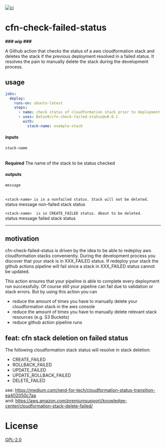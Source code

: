 [![ci](https://github.com/Balou9/cfn-check-failed-status/workflows/ci/badge.svg)](https://github.com/Balou9/cfn-check-failed-status/actions)

# cfn-check-failed-status

**### wip ###**

A Github action that checks the status of a aws cloudformation stack and deletes the stack if the previous deployment resolved in a failed status. It resolves the pain to manually delete the stack during the development process.

## usage

```yml
jobs:
  deploy:
    runs-on: ubuntu-latest
    steps:  
      - name: check status of cloudformation stack prior to deployment
      - uses: Balou9/cfn-check-failed-status@v0.0.1
        with:
          stack-name: example-stack
```

#### inputs

###### `stack-name`

**Required** The name of the stack to be status checked

#### outputs

###### `message`

`<stack-name> is in a nonfailed status. Stack will not be deleted.`  
status message non-failed stack status

`<stack-name>  is in CREATE_FAILED status. About to be deleted.`   
status message failed stack status

---

## motivation

cfn-check-failed-status is driven by the idea to be able to redeploy aws cloudformation stacks
conveniently. During the development process you discover that your stack is in
XXX_FAILED status. If redeploy your stack
the github actions pipeline will fail since a stack in XXX_FAILED status cannot be updated.

This action ensures that your pipeline is able to complete every deployment run successfully.
Of course still your pipeline can fail due to validation or stack errors.
But by using this action you can

- reduce the amount of times you have to manually delete your cloudformation stack in the aws console
- reduce the amount of times you have to manually delete relevant stack resources (e.g. S3 Buckets)
- reduce github action pipeline runs

## feat: cfn stack deletion on failed status

The following cloudformation stack status will resolve in stack deletion:

- CREATE_FAILED
- ROLLBACK_FAILED
- UPDATE_FAILED
- UPDATE_ROLLBACK_FAILED
- DELETE_FAILED

see: https://medium.com/nerd-for-tech/cloudformation-status-transition-ea402050c7aa   
and: https://aws.amazon.com/premiumsupport/knowledge-center/cloudformation-stack-delete-failed/

# License

[GPL-2.0](docs/license.md)
